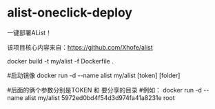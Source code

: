 # alist-oneclick-deploy

一键部署AList！

该项目核心内容来自：https://github.com/Xhofe/alist

docker build -t my/alist -f Dockerfile .

#启动镜像
docker run -d --name alist my/alist [token] [folder]
 
#后面的俩个参数分别是TOKEN 和 要分享的目录 
#例如：
docker run -d --name alist my/alist 5972ed0bd4f54d3d974fa41a8231e root
